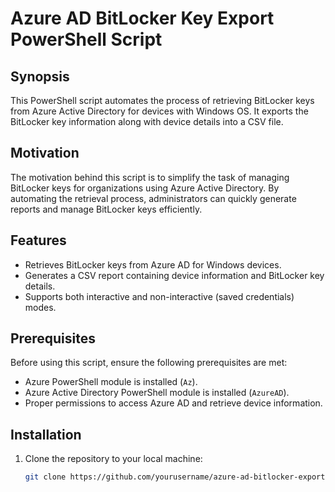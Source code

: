 # Azure AD BitLocker Key Export PowerShell Script

## Synopsis

This PowerShell script automates the process of retrieving BitLocker keys from Azure Active Directory for devices with Windows OS. It exports the BitLocker key information along with device details into a CSV file.

## Motivation

The motivation behind this script is to simplify the task of managing BitLocker keys for organizations using Azure Active Directory. By automating the retrieval process, administrators can quickly generate reports and manage BitLocker keys efficiently.

## Features

- Retrieves BitLocker keys from Azure AD for Windows devices.
- Generates a CSV report containing device information and BitLocker key details.
- Supports both interactive and non-interactive (saved credentials) modes.

## Prerequisites

Before using this script, ensure the following prerequisites are met:

- Azure PowerShell module is installed (`Az`).
- Azure Active Directory PowerShell module is installed (`AzureAD`).
- Proper permissions to access Azure AD and retrieve device information.

## Installation

1. Clone the repository to your local machine:

   ```bash
   git clone https://github.com/yourusername/azure-ad-bitlocker-export.git
